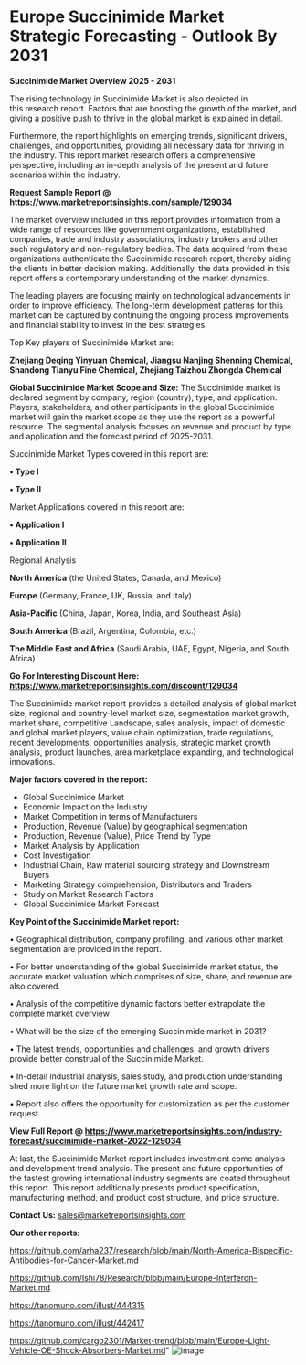  # Europe Succinimide Market Strategic Forecasting - Outlook By 2031

<Strong> Succinimide Market Overview 2025 - 2031</strong>

The rising technology in Succinimide Market is also depicted in this research report. Factors that are boosting the growth of the market, and giving a positive push to thrive in the global market is explained in detail.

Furthermore, the report highlights on emerging trends, significant drivers, challenges, and opportunities, providing all necessary data for thriving in the industry. This report market research offers a comprehensive perspective, including an in-depth analysis of the present and future scenarios within the industry.

<strong>Request Sample Report @ <a href=https://www.marketreportsinsights.com/sample/129034>https://www.marketreportsinsights.com/sample/129034</a></strong>

The market overview included in this report provides information from a wide range of resources like government organizations, established companies, trade and industry associations, industry brokers and other such regulatory and non-regulatory bodies. The data acquired from these organizations authenticate the Succinimide research report, thereby aiding the clients in better decision making. Additionally, the data provided in this report offers a contemporary understanding of the market dynamics.

The leading players are focusing mainly on technological advancements in order to improve efficiency. The long-term development patterns for this market can be captured by continuing the ongoing process improvements and financial stability to invest in the best strategies.

Top Key players of Succinimide Market are:

<strong>Zhejiang Deqing Yinyuan Chemical, Jiangsu Nanjing Shenning Chemical, Shandong Tianyu Fine Chemical, Zhejiang Taizhou Zhongda Chemical</strong>

<strong><b>Global Succinimide Market Scope and Size:</b></strong>
The Succinimide market is declared segment by company, region (country), type, and application. Players, stakeholders, and other participants in the global Succinimide market will gain the market scope as they use the report as a powerful resource. The segmental analysis focuses on revenue and product by type and application and the forecast period of 2025-2031.

Succinimide Market Types covered in this report are:

<strong>• Type I

• Type II</strong>

Market Applications covered in this report are:

<strong>• Application I

• Application II</strong> 

Regional Analysis

<strong>North America</strong> (the United States, Canada, and Mexico)

<strong>Europe</strong> (Germany, France, UK, Russia, and Italy)

<strong>Asia-Pacific</strong> (China, Japan, Korea, India, and Southeast Asia)

<strong>South America</strong> (Brazil, Argentina, Colombia, etc.)

<strong>The Middle East and Africa</strong> (Saudi Arabia, UAE, Egypt, Nigeria, and South Africa)

<strong>Go For Interesting Discount Here: <a href=https://www.marketreportsinsights.com/discount/129034>https://www.marketreportsinsights.com/discount/129034</a></strong>

The Succinimide market report provides a detailed analysis of global market size, regional and country-level market size, segmentation market growth, market share, competitive Landscape, sales analysis, impact of domestic and global market players, value chain optimization, trade regulations, recent developments, opportunities analysis, strategic market growth analysis, product launches, area marketplace expanding, and technological innovations.

<strong><b>Major factors covered in the report:</b></strong>
<ul>
  <li>Global Succinimide Market </li>
  <li>Economic Impact on the Industry</li>
  <li>Market Competition in terms of Manufacturers</li>
  <li>Production, Revenue (Value) by geographical segmentation</li>
  <li>Production, Revenue (Value), Price Trend by Type</li>
  <li>Market Analysis by Application</li>
  <li>Cost Investigation</li>
  <li>Industrial Chain, Raw material sourcing strategy and Downstream Buyers</li>
  <li>Marketing Strategy comprehension, Distributors and Traders</li>
  <li>Study on Market Research Factors</li>
  <li>Global Succinimide Market Forecast</li>
</ul>

<strong><b>Key Point of the Succinimide Market report:</b></strong>

• Geographical distribution, company profiling, and various other market segmentation are provided in the report.

• For better understanding of the global Succinimide market status, the accurate market valuation which comprises of size, share, and revenue are also covered.

• Analysis of the competitive dynamic factors better extrapolate the complete market overview

• What will be the size of the emerging Succinimide market in 2031?

• The latest trends, opportunities and challenges, and growth drivers provide better construal of the Succinimide Market.

• In-detail industrial analysis, sales study, and production understanding shed more light on the future market growth rate and scope.

• Report also offers the opportunity for customization as per the customer request.

<strong><b>View Full Report @ <a href=https://www.marketreportsinsights.com/industry-forecast/succinimide-market-2022-129034>https://www.marketreportsinsights.com/industry-forecast/succinimide-market-2022-129034</a></b></strong>


At last, the Succinimide Market report includes investment come analysis and development trend analysis. The present and future opportunities of the fastest growing international industry segments are coated throughout this report. This report additionally presents product specification, manufacturing method, and product cost structure, and price structure.

<strong>Contact Us:</strong>
sales@marketreportsinsights.com

<strong>Our other reports:</strong>

<a href=https://github.com/arha237/research/blob/main/North-America-Bispecific-Antibodies-for-Cancer-Market.md>https://github.com/arha237/research/blob/main/North-America-Bispecific-Antibodies-for-Cancer-Market.md</a>

<a href=https://github.com/Ishi78/Research/blob/main/Europe-Interferon-Market.md>https://github.com/Ishi78/Research/blob/main/Europe-Interferon-Market.md</a>

<a href=https://tanomuno.com/illust/444315>https://tanomuno.com/illust/444315</a>

<a href=https://tanomuno.com/illust/442417>https://tanomuno.com/illust/442417</a>

<a href=https://github.com/cargo2301/Market-trend/blob/main/Europe-Light-Vehicle-OE-Shock-Absorbers-Market.md>https://github.com/cargo2301/Market-trend/blob/main/Europe-Light-Vehicle-OE-Shock-Absorbers-Market.md</a>"
![image](https://github.com/user-attachments/assets/2d3962a3-18e2-4d26-bb97-ee920d271399)

